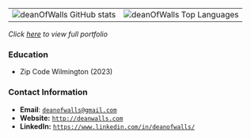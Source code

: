 <!-- ![](https://github-readme-stats.vercel.app/api/top-langs/?username=deanofwalls&hide=roff,tsql,html,css,javascript,c,c%2B%2B,MATLAB,perl&theme=tokyonight)<br> -->
<table>
   <tr>
      <td>
         <img alt="deanOfWalls GitHub stats" src="https://github-readme-stats.vercel.app/api?username=deanOfWalls&show_icons=true&theme=dracula">         
      </td>
      <td>
         <img alt="deanOfWalls Top Languages" src="https://github-readme-stats.vercel.app/api/top-langs/?username=deanOfWalls&layout=compact&theme=dracula&hide=roff,tsql,c">
      </td>
   </tr>
</table>

<link rel="stylesheet" type="text/css" media="all" href="./style.css" />

_Click [here](http://deanwalls.com) to view full portfolio_


### Education
* Zip Code Wilmington (2023)


### Contact Information
* **Email**: [`deanofwalls@gmail.com`](mailto:deanofwalls@gmail.com)
* **Website:** [`http://deanwalls.com`](http://deanwalls.com)
* **LinkedIn:** [`https://www.linkedin.com/in/deanofwalls/`](https://www.linkedin.com/in/deanofwalls)
